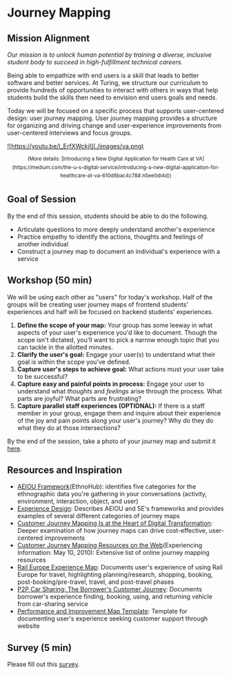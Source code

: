 # Journey Mapping

## Mission Alignment
*Our mission is to unlock human potential by training a diverse, inclusive student body to succeed in high-fulfillment technical careers.*

Being able to empathize with end users is a skill that leads to better software and better services. At Turing, we structure our curriculum to provide hundreds of opportunities to interact with others in ways that help students build the skills then need to envision end users goals and needs.

Today we will be focused on a specific process that supports user-centered design: user journey mapping. User journey mapping provides a structure for organizing and driving change and user-experience improvements from user-centered interviews and focus groups.

<a href="https://www.youtube.com/watch?v=wMMGhH_cR-8">![https://youtu.be/l_ErfXWckjI](./images/va.png)</a>
<center><sup>(More details: [Introducing a New Digital Application for Health Care at VA](https://medium.com/the-u-s-digital-service/introducing-a-new-digital-application-for-healthcare-at-va-610d8bac4c78#.n5ee0di4d))</sup></center>


## Goal of Session
By the end of this session, students should be able to do the following.
* Articulate questions to more deeply understand another's experience
* Practice empathy to identify the actions, thoughts and feelings of another individual
* Construct a journey map to document an individual's experience with a service


## Workshop (50 min)
We will be using each other as "users" for today's workshop. Half of the groups will be creating user journey maps of frontend students' experiences and half will be focused on backend students' experiences.

1. **Define the scope of your map:** Your group has some leeway in what aspects of your user's experience you'd like to document. Though the scope isn't dictated, you'll want to pick a narrow enough topic that you can tackle in the allotted minutes.
2. **Clarify the user's goal:** Engage your user(s) to understand what their goal is within the scope you've defined.
3. **Capture user's steps to achieve goal:** What actions must your user take to be successful?
4. **Capture easy and painful points in process:** Engage your user to understand what _thoughts_ and _feelings_ arise through the process. What parts are joyful? What parts are frustrating?
5. **Capture parallel staff experiences (OPTIONAL):** If there is a staff member in your group, engage them and inquire about their experience of the joy and pain points along your user's journey? Why do they do what they do at those intersections?

By the end of the session, take a photo of your journey map and submit it [here](https://docs.google.com/a/casimircreative.com/forms/d/e/1FAIpQLScIhuqFSXaVGEHKd2njlKuJnq2NrDwHAfMGQswu6jEjxYxs_Q/viewform).


## Resources and Inspiration
* [AEIOU Framework](http://help.ethnohub.com/guide/aeiou-framework)(EthnoHub): identifies five categories for the ethnographic data you're gathering in your conversations (activity, environment, interaction, object, and user)
* [Experience Design](http://www.thedesigngym.com/experience-design/): Describes AEIOU and 5E's frameworks and provides examples of several different categories of journey maps
* [Customer Journey Mapping Is at the Heart of Digital Transformation](http://knowledge.wharton.upenn.edu/article/customer-journey-mapping-is-at-the-heart-of-digital-transformation/): Deeper examination of how journey maps can drive cost-effective, user-centered improvements
* [Customer Journey Mapping Resources on the Web](https://experiencinginformation.wordpress.com/2010/05/10/customer-journey-mapping-resources-on-the-web/)(Experiencing Information: May 10, 2010): Extensive list of online journey mapping resources
* [Rail Europe Experience Map](https://qph.ec.quoracdn.net/main-qimg-cd1e7c64ed0b9c4d16b37979ecb7078f?convert_to_webp=true): Documents user's experience of using Rail Europe for travel, highlighting planning/research, shopping, booking, post-booking/pre-travel, travel, and post-travel phases
* [P2P Car Sharing: The Borrower's Customer Journey](http://www.bth.se/tek/mspi.nsf/attachments/P2P_C_Journey-Map_pdf/$file/P2P_C_Journey-Map.pdf): Documents borrower's experience finding, booking, using, and returning vehicle from car-sharing service
* [Performance and Improvement Map Template](http://cdn.b2binternational.com/images/stories/publications/white_papers/improvement_map.png): Template for documenting user's experience seeking customer support through website


## Survey (5 min)
Please fill out this [survey](https://goo.gl/forms/zUXDSl1JVzgqTsKN2).
